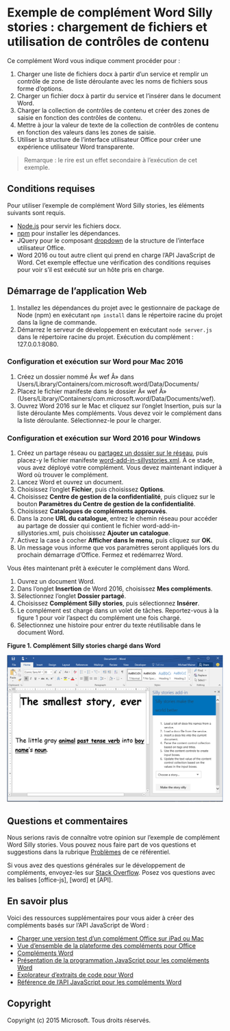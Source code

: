 # Exemple de complément Word Silly stories : chargement de fichiers et utilisation de contrôles de contenu

Ce complément Word vous indique comment procéder pour :

1. Charger une liste de fichiers docx à partir d’un service et remplir un contrôle de zone de liste déroulante avec les noms de fichiers sous forme d’options.
2. Charger un fichier docx à partir du service et l’insérer dans le document Word.
3. Charger la collection de contrôles de contenu et créer des zones de saisie en fonction des contrôles de contenu.
4. Mettre à jour la valeur de texte de la collection de contrôles de contenu en fonction des valeurs dans les zones de saisie.
5. Utiliser la structure de l’interface utilisateur Office pour créer une expérience utilisateur Word transparente.

> Remarque : le rire est un effet secondaire à l’exécution de cet exemple.

## Conditions requises

Pour utiliser l’exemple de complément Word Silly stories, les éléments suivants sont requis.

* [Node.js](https://nodejs.org) pour servir les fichiers docx.
* [npm](https://www.npmjs.com/) pour installer les dépendances.
* JQuery pour le composant [dropdown](dev.office.com/fabric/components/dropdown) de la structure de l’interface utilisateur Office.
* Word 2016 ou tout autre client qui prend en charge l’API JavaScript de Word. Cet exemple effectue une vérification des conditions requises pour voir s’il est exécuté sur un hôte pris en charge.

## Démarrage de l’application Web

1. Installez les dépendances du projet avec le gestionnaire de package de Node (npm) en exécutant ```npm install``` dans le répertoire racine du projet dans la ligne de commande.
2. Démarrez le serveur de développement en exécutant ```node server.js``` dans le répertoire racine du projet. Exécution du complément : 127.0.0.1:8080.

### Configuration et exécution sur Word pour Mac 2016

1. Créez un dossier nommé Â« wef Â» dans Users/Library/Containers/com.microsoft.word/Data/Documents/
2. Placez le fichier manifeste dans le dossier Â« wef Â» (Users/Library/Containers/com.microsoft.word/Data/Documents/wef).
3. Ouvrez Word 2016 sur le Mac et cliquez sur l’onglet Insertion, puis sur la liste déroulante Mes compléments. Vous devez voir le complément dans la liste déroulante. Sélectionnez-le pour le charger.

### Configuration et exécution sur Word 2016 pour Windows

1. Créez un partage réseau ou [partagez un dossier sur le réseau](https://technet.microsoft.com/fr-fr/library/cc770880.aspx), puis placez-y le fichier manifeste [word-add-in-sillystories.xml](word-add-in-sillystories.xml). À ce stade, vous avez déployé votre complément. Vous devez maintenant indiquer à Word où trouver le complément.
2. Lancez Word et ouvrez un document.
3. Choisissez l’onglet **Fichier**, puis choisissez **Options**.
4. Choisissez **Centre de gestion de la confidentialité**, puis cliquez sur le bouton **Paramètres du Centre de gestion de la confidentialité**.
5. Choisissez **Catalogues de compléments approuvés**.
6. Dans la zone **URL du catalogue**, entrez le chemin réseau pour accéder au partage de dossier qui contient le fichier word-add-in-sillystories.xml, puis choisissez **Ajouter un catalogue**.
7. Activez la case à cocher **Afficher dans le menu**, puis cliquez sur **OK**.
8. Un message vous informe que vos paramètres seront appliqués lors du prochain démarrage d’Office. Fermez et redémarrez Word. 

Vous êtes maintenant prêt à exécuter le complément dans Word. 

1. Ouvrez un document Word. 
2. Dans l’onglet **Insertion** de Word 2016, choisissez **Mes compléments**. 
3. Sélectionnez l’onglet **Dossier partagé**.
4. Choisissez **Complément Silly stories**, puis sélectionnez **Insérer**.
5. Le complément est chargé dans un volet de tâches. Reportez-vous à la figure 1 pour voir l’aspect du complément une fois chargé.
6. Sélectionnez une histoire pour entrer du texte réutilisable dans le document Word.

**Figure 1. Complément Silly stories chargé dans Word**

![Image de l’application Word avec le complément Silly stories chargé](../readme-images/sillystoriesUI.PNG)

## Questions et commentaires

Nous serions ravis de connaître votre opinion sur l’exemple de complément Word Silly stories. Vous pouvez nous faire part de vos questions et suggestions dans la rubrique [Problèmes](https://github.com/OfficeDev/Word-Add-in-SIllyStories/issues) de ce référentiel.

Si vous avez des questions générales sur le développement de compléments, envoyez-les sur [Stack Overflow](http://stackoverflow.com/questions/tagged/Office365+API). Posez vos questions avec les balises [office-js], [word] et [API].

## En savoir plus

Voici des ressources supplémentaires pour vous aider à créer des compléments basés sur l’API JavaScript de Word :

* [Charger une version test d’un complément Office sur iPad ou Mac](dev.office.com/docs/add-ins/testing/sideload-an-office-add-in-on-ipad-and-mac)
* [Vue d’ensemble de la plateforme des compléments pour Office](https://msdn.microsoft.com/fr-fr/library/office/jj220082.aspx)
* [Compléments Word](https://github.com/OfficeDev/office-js-docs/blob/master/word/word-add-ins.md)
* [Présentation de la programmation JavaScript pour les compléments Word](https://github.com/OfficeDev/office-js-docs/blob/master/word/word-add-ins-programming-guide.md)
* [Explorateur d’extraits de code pour Word](http://officesnippetexplorer.azurewebsites.net/#/snippets/word)
* [Référence de l’API JavaScript pour les compléments Word](https://github.com/OfficeDev/office-js-docs/tree/master/word/word-add-ins-javascript-reference)

## Copyright
Copyright (c) 2015 Microsoft. Tous droits réservés.
